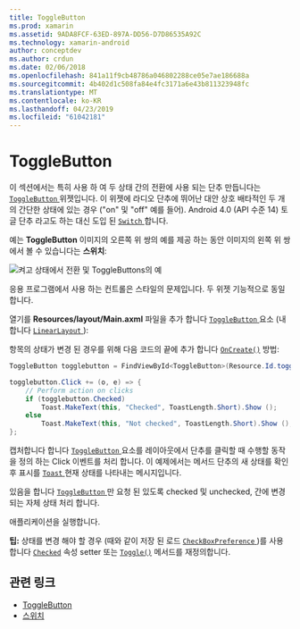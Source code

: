 ```yaml
---
title: ToggleButton
ms.prod: xamarin
ms.assetid: 9ADA8FCF-63ED-897A-DD56-D7D86535A92C
ms.technology: xamarin-android
author: conceptdev
ms.author: crdun
ms.date: 02/06/2018
ms.openlocfilehash: 841a11f9cb48786a046802288ce05e7ae186688a
ms.sourcegitcommit: 4b402d1c508fa84e4fc3171a6e43b811323948fc
ms.translationtype: MT
ms.contentlocale: ko-KR
ms.lasthandoff: 04/23/2019
ms.locfileid: "61042181"
---
```

# <a name="togglebutton"></a>ToggleButton

이 섹션에서는 특히 사용 하 여 두 상태 간의 전환에 사용 되는 단추 만듭니다는 [ `ToggleButton` ](https://developer.xamarin.com/api/type/Android.Widget.ToggleButton/) 위젯입니다. 이 위젯에 라디오 단추에 뛰어난 대안 상호 배타적인 두 개의 간단한 상태에 있는 경우 ("on" 및 "off" 예를 들어). Android 4.0 (API 수준 14) 토글 단추 라고도 하는 대신 도입 된 [ `Switch` ](https://developer.xamarin.com/api/type/Android.Widget.Switch/)합니다.

예는 **ToggleButton** 이미지의 오른쪽 위 쌍의 예를 제공 하는 동안 이미지의 왼쪽 위 쌍에서 볼 수 있습니다는 **스위치**:

![켜고 상태에서 전환 및 ToggleButtons의 예](toggle-button-images/togglebutton-switch.png)  

응용 프로그램에서 사용 하는 컨트롤은 스타일의 문제입니다. 두 위젯 기능적으로 동일합니다.

열기를 **Resources/layout/Main.axml** 파일을 추가 합니다 [ `ToggleButton` ](https://developer.xamarin.com/api/type/Android.Widget.ToggleButton/) 요소 (내 합니다 [ `LinearLayout` ](https://developer.xamarin.com/api/type/Android.Widget.LinearLayout/)):

항목의 상태가 변경 된 경우를 위해 다음 코드의 끝에 추가 합니다 [`OnCreate()`](https://developer.xamarin.com/api/member/Android.App.Activity.OnCreate/p/Android.OS.Bundle/Android.OS.PersistableBundle)
방법:

```csharp
ToggleButton togglebutton = FindViewById<ToggleButton>(Resource.Id.togglebutton);

togglebutton.Click += (o, e) => {
    // Perform action on clicks
    if (togglebutton.Checked)
        Toast.MakeText(this, "Checked", ToastLength.Short).Show ();
    else
        Toast.MakeText(this, "Not checked", ToastLength.Short).Show ();
};
```

캡처합니다 합니다 [ `ToggleButton` ](https://developer.xamarin.com/api/type/Android.Widget.ToggleButton/) 요소를 레이아웃에서 단추를 클릭할 때 수행할 동작을 정의 하는 Click 이벤트를 처리 합니다. 이 예제에서는 메서드 단추의 새 상태를 확인 후 표시를 [ `Toast` ](https://developer.xamarin.com/api/type/Android.Widget.Toast/) 현재 상태를 나타내는 메시지입니다.

있음을 합니다 [ `ToggleButton` ](https://developer.xamarin.com/api/type/Android.Widget.ToggleButton/) 만 요청 된 있도록 checked 및 unchecked, 간에 변경 되는 자체 상태 처리 합니다.

애플리케이션을 실행합니다.


**팁:** 상태를 변경 해야 할 경우 (때와 같이 저장 된 로드 [ `CheckBoxPreference` ](https://developer.xamarin.com/api/type/Android.Preferences.CheckBoxPreference/))를 사용 합니다 [`Checked`](https://developer.xamarin.com/api/property/Android.Widget.CompoundButton.Checked/)
속성 setter 또는 [`Toggle()`](https://developer.xamarin.com/api/member/Android.Widget.CompoundButton.Toggle/)
메서드를 재정의합니다.


## <a name="related-links"></a>관련 링크

- [ToggleButton](https://developer.android.com/reference/android/widget/ToggleButton.html)
- [스위치](https://developer.android.com/reference/android/widget/Switch.html)
